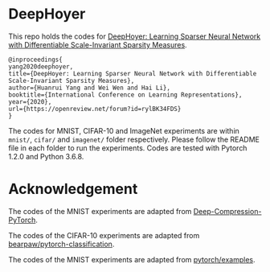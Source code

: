 # DeepHoyer
This repo holds the codes for [DeepHoyer: Learning Sparser Neural Network with Differentiable Scale-Invariant Sparsity Measures](https://openreview.net/pdf?id=rylBK34FDS). 

```
@inproceedings{
yang2020deephoyer,
title={DeepHoyer: Learning Sparser Neural Network with Differentiable Scale-Invariant Sparsity Measures},
author={Huanrui Yang and Wei Wen and Hai Li},
booktitle={International Conference on Learning Representations},
year={2020},
url={https://openreview.net/forum?id=rylBK34FDS}
}
```

The codes for MNIST, CIFAR-10 and ImageNet experiments are within `mnist/`, `cifar/` and `imagenet/` folder respectively. Please follow the README file in each folder to run the experiments. Codes are tested with Pytorch 1.2.0 and Python 3.6.8.


# Acknowledgement
The codes of the MNIST experiments are adapted from [Deep-Compression-PyTorch](https://github.com/mightydeveloper/Deep-Compression-PyTorch).

The codes of the CIFAR-10 experiments are adapted from [bearpaw/pytorch-classification](https://github.com/bearpaw/pytorch-classification).

The codes of the MNIST experiments are adapted from [pytorch/examples](https://github.com/pytorch/examples/tree/master/imagenet).
